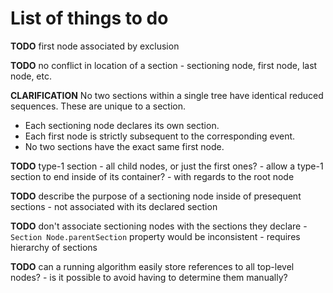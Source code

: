 
<!-- ======================================================================= -->
# List of things to do

**TODO**
first node associated by exclusion

**TODO**
no conflict in location of a section -
sectioning node, first node, last node, etc.

**CLARIFICATION**
No two sections within a single tree have identical reduced sequences.
These are unique to a section.

* Each sectioning node declares its own section.
* Each first node is strictly subsequent to the corresponding event.
* No two sections have the exact same first node.

**TODO**
type-1 section -
all child nodes, or just the first ones? -
allow a type-1 section to end inside of its container? -
with regards to the root node

**TODO**
describe the purpose of a sectioning node inside of presequent sections -
not associated with its declared section

**TODO**
don't associate sectioning nodes with the sections they declare -
`Section Node.parentSection` property would be inconsistent -
requires hierarchy of sections

**TODO**
can a running algorithm easily store references to all top-level nodes? -
is it possible to avoid having to determine them manually?
